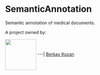 # SemanticAnnotation
Semantic annotation of medical documents.

A project owned by:

[<img align="center" width="100" height="100" src="https://avatars2.githubusercontent.com/u/25721646?s=400&v=4">](https://github.com/BerkayKozan/SemanticAnnotation/wiki/Berkay-Kozan)
---|
[Berkay Kozan](https://github.com/BerkayKozan/SemanticAnnotation/wiki/Berkay-Kozan)
